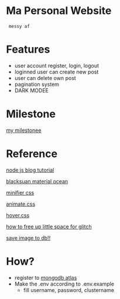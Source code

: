 # Ma Personal Website

     messy af

# Features
- user account register, login, logout
- loginned user can create new post
- user can delete own post
- pagination system
- DARK MODEE

# Milestone
[my milestonee](https://github.com/EriecTanijaya/personal-website/blob/master/todo.md)

# Reference

[node js blog tutorial](https://vegibit.com/node-js-blog-tutorial/)

[blacksuan material ocean](https://blacksuan19.me/material-ocean)

[minifier css](https://cssminifier.com/)

[animate.css](https://github.com/daneden/animate.css)

[hover.css](https://ianlunn.github.io/Hover/)

[how to free up little space for glitch](https://support.glitch.com/t/running-out-of-disk-space/3009)

[save image to db!!](https://stackoverflow.com/questions/29780733/store-an-image-in-mongodb-using-node-js-express-and-mongoose)

# How?
- register to [mongodb atlas](https://www.mongodb.com/cloud/atlas)
- Make the .env according to .env.example
  - fill username, password, clustername



